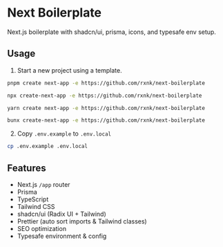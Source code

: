 # Next Boilerplate

Next.js boilerplate with shadcn/ui, prisma, icons, and typesafe env setup.

## Usage

1. Start a new project using a template.

```bash
pnpm create next-app -e https://github.com/rxnk/next-boilerplate
```

```bash
npx create-next-app -e https://github.com/rxnk/next-boilerplate
```

```bash
yarn create next-app -e https://github.com/rxnk/next-boilerplate
```

```bash
bunx create-next-app -e https://github.com/rxnk/next-boilerplate
```

2. Copy `.env.example` to `.env.local`

```bash
cp .env.example .env.local
```

## Features

- Next.js `/app` router
- Prisma
- TypeScript
- Tailwind CSS
- shadcn/ui (Radix UI + Tailwind)
- Prettier (auto sort imports & Tailwind classes)
- SEO optimization
- Typesafe environment & config
